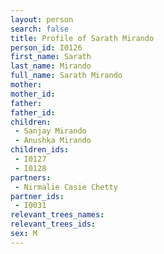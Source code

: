 ```yaml
---
layout: person
search: false
title: Profile of Sarath Mirando
person_id: I0126
first_name: Sarath
last_name: Mirando
full_name: Sarath Mirando
mother: 
mother_id: 
father: 
father_id: 
children:
 - Sanjay Mirando
 - Anushka Mirando
children_ids:
 - I0127
 - I0128
partners:
 - Nirmalie Casie Chetty
partner_ids:
 - I0031
relevant_trees_names:
relevant_trees_ids:
sex: M
---
```


